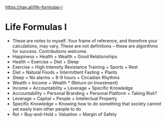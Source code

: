 https://nav.al/life-formulas-i

# Life Formulas I

- These are notes to myself. Your frame of reference, and therefore your calculations, may vary. These are not definitions – these are algorithms for success. Contributions welcome.
- Happiness = Health + Wealth + Good Relationships
- Health = Exercise + Diet + Sleep 
- Exercise = High Intensity Resistance Training + Sports + Rest
- Diet = Natural Foods + Intermittent Fasting + Plants
- Sleep = No alarms +  8-9 hours + Circadian Rhythms
- Wealth = Income + Wealth * (Return on Investment) 
- Income = Accountability + Leverage + Specific Knowledge
- Accountability = Personal Branding + Personal Platform + Taking Risk?
- Leverage = Capital + People + Intellectual Property
- Specific Knowledge = Knowing how to do something that society cannot yet easily train other people to do  
- RoI = Buy-and-Hold + Valuation + Margin of Safety
